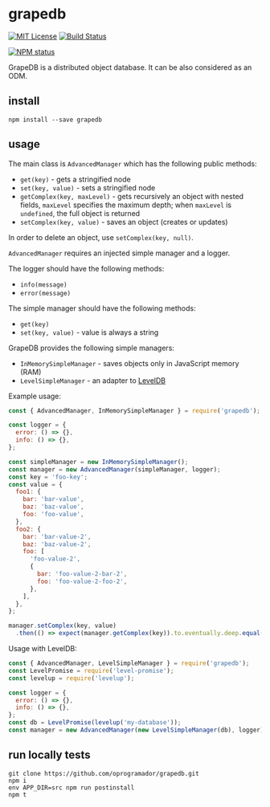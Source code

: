 # grapedb

[![MIT License](https://img.shields.io/badge/license-mit-green.svg?style=flat-square)](https://opensource.org/licenses/MIT)
[![Build Status](https://travis-ci.org/oprogramador/grapedb.svg?branch=master)](https://travis-ci.org/oprogramador/grapedb
)

[![NPM status](https://nodei.co/npm/grapedb.png?downloads=true&stars=true)](https://npmjs.org/package/grapedb
)

GrapeDB is a distributed object database. It can be also considered as an ODM.

## install
`npm install --save grapedb`

## usage
The main class is `AdvancedManager` which has the following public methods:
- `get(key)` - gets a stringified node
- `set(key, value)` - sets a stringified node
- `getComplex(key, maxLevel)` - gets recursively an object with nested fields, `maxLevel` specifies the maximum depth; when `maxLevel` is `undefined`, the full object is returned
- `setComplex(key, value)` - saves an object (creates or updates)

In order to delete an object, use `setComplex(key, null)`.

`AdvancedManager` requires an injected simple manager and a logger.

The logger should have the following methods:
- `info(message)`
- `error(message)`

The simple manager should have the following methods:
- `get(key)`
- `set(key, value)` - value is always a string

GrapeDB provides the following simple managers:
- `InMemorySimpleManager` - saves objects only in JavaScript memory (RAM)
- `LevelSimpleManager` - an adapter to [LevelDB](https://github.com/google/leveldb)

Example usage:
```js
const { AdvancedManager, InMemorySimpleManager } = require('grapedb');

const logger = {
  error: () => {},
  info: () => {},
};

const simpleManager = new InMemorySimpleManager();
const manager = new AdvancedManager(simpleManager, logger);
const key = 'foo-key';
const value = {
  foo1: {
    bar: 'bar-value',
    baz: 'baz-value',
    foo: 'foo-value',
  },
  foo2: {
    bar: 'bar-value-2',
    baz: 'baz-value-2',
    foo: [
      'foo-value-2',
      {
        bar: 'foo-value-2-bar-2',
        foo: 'foo-value-2-foo-2',
      },
    ],
  },
};

manager.setComplex(key, value)
  .then(() => expect(manager.getComplex(key)).to.eventually.deep.equal(value));
```

Usage with LevelDB:
```js
const { AdvancedManager, LevelSimpleManager } = require('grapedb');
const LevelPromise = require('level-promise');
const levelup = require('levelup');

const logger = {
  error: () => {},
  info: () => {},
};
const db = LevelPromise(levelup('my-database'));
const manager = new AdvancedManager(new LevelSimpleManager(db), logger);
```

## run locally tests
```
git clone https://github.com/oprogramador/grapedb.git
npm i
env APP_DIR=src npm run postinstall
npm t
```
